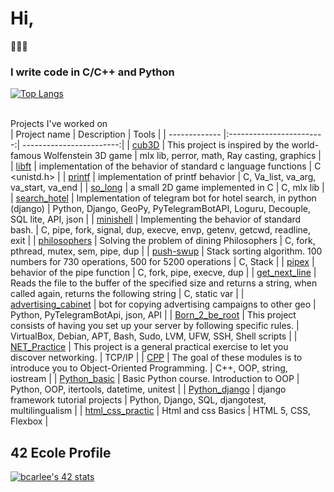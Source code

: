 # Hi,
👋👋👋  
### I write code in C/C++ and Python ###

[![Top Langs](https://github-readme-stats.vercel.app/api/top-langs/?username=ilnrzakirov&layout=compact)](https://github.com/anuraghazra/github-readme-stats)

<br> Projects I've worked on </br>
| Project name      | Description                | Tools |
| ------------- |:------------------------:| ------------------------:|
| [cub3D](https://github.com/ilnrzakirov/cu3D)  |  This project is inspired by the world-famous Wolfenstein 3D game    | mlx lib, perror, math, Ray casting, graphics |
| [libft](https://github.com/ilnrzakirov/libft)  |  implementation of the behavior of standard c language functions    | C <unistd.h> |
| [printf](https://github.com/ilnrzakirov/ft_printf)     | implementation of printf behavior |   С, Va_list, va_arg, va_start, va_end |
| [so_long](https://github.com/ilnrzakirov/so_long)  | a small 2D game implemented in C         |    C, mlx lib |
| [search_hotel](https://github.com/ilnrzakirov/hotels)  | Implementation of telegram bot for hotel search, in python (django)         |  Python, Django, GeoPy, PyTelegramBotAPI, Loguru, Decouple, SQL lite, API, json |
| [minishell](https://github.com/ilnrzakirov/minishell)  | Implementing the behavior of standard bash.          |    C, pipe, fork, signal, dup, execve, envp, getenv, getcwd, readline, exit |
| [philosophers](https://github.com/ilnrzakirov/philosophers)  | Solving the problem of dining Philosophers         |    C, fork, pthread, mutex, sem, pipe, dup |
| [push-swup](https://github.com/ilnrzakirov/push_swap)  | Stack sorting algorithm. 100 numbers for 730 operations, 500 for 5200 operations         |    C, Stack |
| [pipex](https://github.com/ilnrzakirov/pipex) | behavior of the pipe function         |    C, fork, pipe, execve, dup |
| [get_next_line](https://github.com/ilnrzakirov/get_next_line) | Reads the file to the buffer of the specified size and returns a string, when called again, returns the following string        |    C, static var |
| [advertising_cabinet](https://github.com/ilnrzakirov/advertising_cabinet) | bot for copying advertising campaigns to other geo  |    Python, PyTelegramBotApi, json, API |
| [Born_2_be_root](https://github.com/ilnrzakirov/born_2_be_root) | This project consists of having you set up your server by following specific rules.  |    VirtualBox, Debian, APT, Bash, Sudo, LVM, UFW, SSH, Shell scripts |
| [NET_Practice](https://github.com/ilnrzakirov/Net_Practice) | This project is a general practical exercise to let you discover networking.  |   TCP/IP |
| [CPP](https://github.com/ilnrzakirov/CPP) | The goal of these modules is to introduce you to Object-Oriented Programming.  |   C++, OOP, string, iostream |
| [Python_basic](https://github.com/ilnrzakirov/Python_basic) | Basic Python course. Introduction to OOP  |   Python, OOP, itertools, datetime, unitest |
| [Python_django](https://github.com/ilnrzakirov/Python_django) | django framework tutorial projects  |   Python, Django, SQL, djangotest, multilingualism |
| [html_css_practic](https://github.com/ilnrzakirov/html_css_practic) | Html and css Basics  |   HTML 5, CSS, Flexbox  |


## 42 Ecole Profile
[![bcarlee's 42 stats](https://badge42.vercel.app/api/v2/cl1w1089o001109l4bwx8xiuf/stats?cursusId=21&coalitionId=102)](https://github.com/JaeSeoKim/badge42)
